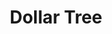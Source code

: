 ---
title: "Dollar Tree"
url: /wilmington/dollar-tree-north-maryland-avenue/
shop: variety store
---